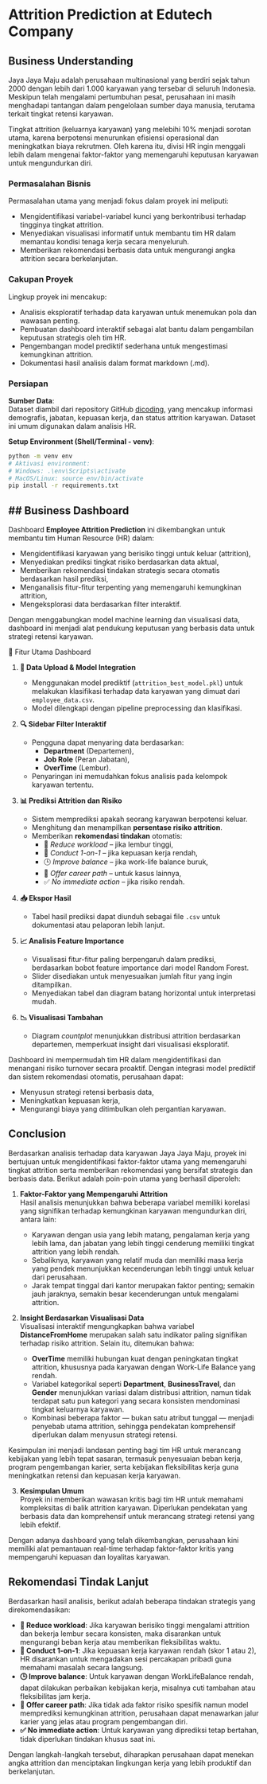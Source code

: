 # Attrition Prediction at Edutech Company
## Business Understanding

Jaya Jaya Maju adalah perusahaan multinasional yang berdiri sejak tahun 2000 dengan lebih dari 1.000 karyawan yang tersebar di seluruh Indonesia. Meskipun telah mengalami pertumbuhan pesat, perusahaan ini masih menghadapi tantangan dalam pengelolaan sumber daya manusia, terutama terkait tingkat retensi karyawan.

Tingkat attrition (keluarnya karyawan) yang melebihi 10% menjadi sorotan utama, karena berpotensi menurunkan efisiensi operasional dan meningkatkan biaya rekrutmen. Oleh karena itu, divisi HR ingin menggali lebih dalam mengenai faktor-faktor yang memengaruhi keputusan karyawan untuk mengundurkan diri.

### Permasalahan Bisnis

Permasalahan utama yang menjadi fokus dalam proyek ini meliputi:

- Mengidentifikasi variabel-variabel kunci yang berkontribusi terhadap tingginya tingkat attrition.
- Menyediakan visualisasi informatif untuk membantu tim HR dalam memantau kondisi tenaga kerja secara menyeluruh.
- Memberikan rekomendasi berbasis data untuk mengurangi angka attrition secara berkelanjutan.

### Cakupan Proyek

Lingkup proyek ini mencakup:

- Analisis eksploratif terhadap data karyawan untuk menemukan pola dan wawasan penting.
- Pembuatan dashboard interaktif sebagai alat bantu dalam pengambilan keputusan strategis oleh tim HR.
- Pengembangan model prediktif sederhana untuk mengestimasi kemungkinan attrition.
- Dokumentasi hasil analisis dalam format markdown (.md).

### Persiapan

**Sumber Data**:  
Dataset diambil dari repository GitHub [dicoding](https://github.com/dicodingacademy/dicoding_dataset/tree/main/employee), yang mencakup informasi demografis, jabatan, kepuasan kerja, dan status attrition karyawan. Dataset ini umum digunakan dalam analisis HR.

**Setup Environment (Shell/Terminal - venv)**:
```bash
python -m venv env
# Aktivasi environment:
# Windows: .\env\Scripts\activate
# MacOS/Linux: source env/bin/activate
pip install -r requirements.txt
```

## ## Business Dashboard

Dashboard **Employee Attrition Prediction** ini dikembangkan untuk membantu tim Human Resource (HR) dalam:
- Mengidentifikasi karyawan yang berisiko tinggi untuk keluar (attrition),
- Menyediakan prediksi tingkat risiko berdasarkan data aktual,
- Memberikan rekomendasi tindakan strategis secara otomatis berdasarkan hasil prediksi,
- Menganalisis fitur-fitur terpenting yang memengaruhi kemungkinan attrition,
- Mengeksplorasi data berdasarkan filter interaktif.

Dengan menggabungkan model machine learning dan visualisasi data, dashboard ini menjadi alat pendukung keputusan yang berbasis data untuk strategi retensi karyawan.


🧩 Fitur Utama Dashboard

1. **📁 Data Upload & Model Integration**
   - Menggunakan model prediktif (`attrition_best_model.pkl`) untuk melakukan klasifikasi terhadap data karyawan yang dimuat dari `employee_data.csv`.
   - Model dilengkapi dengan pipeline preprocessing dan klasifikasi.

2. **🔍 Sidebar Filter Interaktif**
   - Pengguna dapat menyaring data berdasarkan:
     - **Department** (Departemen),
     - **Job Role** (Peran Jabatan),
     - **OverTime** (Lembur).
   - Penyaringan ini memudahkan fokus analisis pada kelompok karyawan tertentu.

3. **📊 Prediksi Attrition dan Risiko**
   - Sistem memprediksi apakah seorang karyawan berpotensi keluar.
   - Menghitung dan menampilkan **persentase risiko attrition**.
   - Memberikan **rekomendasi tindakan** otomatis:
     - 🚨 *Reduce workload* – jika lembur tinggi,
     - 💬 *Conduct 1-on-1* – jika kepuasan kerja rendah,
     - 🕒 *Improve balance* – jika work-life balance buruk,
     - 🎯 *Offer career path* – untuk kasus lainnya,
     - ✅ *No immediate action* – jika risiko rendah.

4. **📥 Ekspor Hasil**
   - Tabel hasil prediksi dapat diunduh sebagai file `.csv` untuk dokumentasi atau pelaporan lebih lanjut.

5. **📈 Analisis Feature Importance**
   - Visualisasi fitur-fitur paling berpengaruh dalam prediksi, berdasarkan bobot feature importance dari model Random Forest.
   - Slider disediakan untuk menyesuaikan jumlah fitur yang ingin ditampilkan.
   - Menyediakan tabel dan diagram batang horizontal untuk interpretasi mudah.

6. **📉 Visualisasi Tambahan**
   - Diagram *countplot* menunjukkan distribusi attrition berdasarkan departemen, memperkuat insight dari visualisasi eksploratif.


Dashboard ini mempermudah tim HR dalam mengidentifikasi dan menangani risiko turnover secara proaktif. Dengan integrasi model prediktif dan sistem rekomendasi otomatis, perusahaan dapat:
- Menyusun strategi retensi berbasis data,
- Meningkatkan kepuasan kerja,
- Mengurangi biaya yang ditimbulkan oleh pergantian karyawan.

## Conclusion

Berdasarkan analisis terhadap data karyawan Jaya Jaya Maju, proyek ini bertujuan untuk mengidentifikasi faktor-faktor utama yang memengaruhi tingkat attrition serta memberikan rekomendasi yang bersifat strategis dan berbasis data. Berikut adalah poin-poin utama yang berhasil diperoleh:

1. **Faktor-Faktor yang Mempengaruhi Attrition**  
   Hasil analisis menunjukkan bahwa beberapa variabel memiliki korelasi yang signifikan terhadap kemungkinan karyawan mengundurkan diri, antara lain:
   - Karyawan dengan usia yang lebih matang, pengalaman kerja yang lebih lama, dan jabatan yang lebih tinggi cenderung memiliki tingkat attrition yang lebih rendah.
   - Sebaliknya, karyawan yang relatif muda dan memiliki masa kerja yang pendek menunjukkan kecenderungan lebih tinggi untuk keluar dari perusahaan.
   - Jarak tempat tinggal dari kantor merupakan faktor penting; semakin jauh jaraknya, semakin besar kecenderungan untuk mengalami attrition.

2. **Insight Berdasarkan Visualisasi Data**  
   Visualisasi interaktif mengungkapkan bahwa variabel **DistanceFromHome** merupakan salah satu indikator paling signifikan terhadap risiko attrition. Selain itu, ditemukan bahwa:
   - **OverTime** memiliki hubungan kuat dengan peningkatan tingkat attrition, khususnya pada karyawan dengan Work-Life Balance yang rendah.
   - Variabel kategorikal seperti **Department**, **BusinessTravel**, dan **Gender** menunjukkan variasi dalam distribusi attrition, namun tidak terdapat satu pun kategori yang secara konsisten mendominasi tingkat keluarnya karyawan.
   - Kombinasi beberapa faktor — bukan satu atribut tunggal — menjadi penyebab utama attrition, sehingga pendekatan komprehensif diperlukan dalam menyusun strategi retensi.

Kesimpulan ini menjadi landasan penting bagi tim HR untuk merancang kebijakan yang lebih tepat sasaran, termasuk penyesuaian beban kerja, program pengembangan karier, serta kebijakan fleksibilitas kerja guna meningkatkan retensi dan kepuasan kerja karyawan.


3. **Kesimpulan Umum**  
   Proyek ini memberikan wawasan kritis bagi tim HR untuk memahami kompleksitas di balik attrition karyawan. Diperlukan pendekatan yang berbasis data dan komprehensif untuk merancang strategi retensi yang lebih efektif.

Dengan adanya dashboard yang telah dikembangkan, perusahaan kini memiliki alat pemantauan real-time terhadap faktor-faktor kritis yang mempengaruhi kepuasan dan loyalitas karyawan.

## Rekomendasi Tindak Lanjut

Berdasarkan hasil analisis, berikut adalah beberapa tindakan strategis yang direkomendasikan:

- **🚨 Reduce workload**: Jika karyawan berisiko tinggi mengalami attrition dan bekerja lembur secara konsisten, maka disarankan untuk mengurangi beban kerja atau memberikan fleksibilitas waktu.
- **💬 Conduct 1-on-1**: Jika kepuasan kerja karyawan rendah (skor 1 atau 2), HR disarankan untuk mengadakan sesi percakapan pribadi guna memahami masalah secara langsung.
- **🕒 Improve balance**: Untuk karyawan dengan WorkLifeBalance rendah, dapat dilakukan perbaikan kebijakan kerja, misalnya cuti tambahan atau fleksibilitas jam kerja.
- **🎯 Offer career path**: Jika tidak ada faktor risiko spesifik namun model memprediksi kemungkinan attrition, perusahaan dapat menawarkan jalur karier yang jelas atau program pengembangan diri.
- **✅ No immediate action**: Untuk karyawan yang diprediksi tetap bertahan, tidak diperlukan tindakan khusus saat ini.

Dengan langkah-langkah tersebut, diharapkan perusahaan dapat menekan angka attrition dan menciptakan lingkungan kerja yang lebih produktif dan berkelanjutan.
